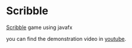 # Scribble
[Scribble](http://scribble.io/) game using javafx 

you can find the demonstration video in [youtube].

[youtube]: https://www.youtube.com/watch?v=8vJng3adaCA
